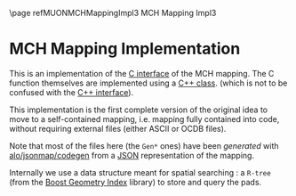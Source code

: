 \page refMUONMCHMappingImpl3 MCH Mapping Impl3

# MCH Mapping Implementation

This is an implementation of the [C interface](../Interface/include/MCHMappingInterface/SegmentationCInterface.h) of the MCH mapping.
 The C function themselves are implemented using a [C++ class](src/SegmentationImpl3.h).
  (which is not to be confused with the [C++ interface](../Interface/include/MCHMappingInterface/Segmentation.h)).
  
This implementation is the first complete version of the original idea
 to move to a self-contained mapping, i.e. mapping fully contained into
 code, without requiring external files (either ASCII or OCDB files).
 
Note that most of the files here (the `Gen*` ones) have been _generated_ 
with [alo/jsonmap/codegen](https://github.com/mrrtf/alo/tree/master/jsonmap/codegen)
from a [JSON](https://www.json.org) representation of the mapping.

Internally we use a data structure meant for spatial searching : a `R-tree` 
(from the [Boost Geometry Index](http://www.boost.org/doc/libs/1_66_0/libs/geometry/doc/html/geometry/spatial_indexes/introduction.html) library) to store and query the pads.